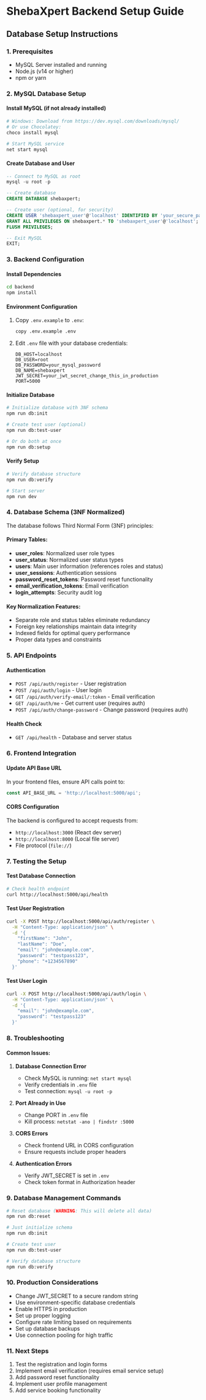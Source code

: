 # ShebaXpert Backend Setup Guide

## Database Setup Instructions

### 1. Prerequisites
- MySQL Server installed and running
- Node.js (v14 or higher)
- npm or yarn

### 2. MySQL Database Setup

#### Install MySQL (if not already installed)
```bash
# Windows: Download from https://dev.mysql.com/downloads/mysql/
# Or use Chocolatey:
choco install mysql

# Start MySQL service
net start mysql
```

#### Create Database and User
```sql
-- Connect to MySQL as root
mysql -u root -p

-- Create database
CREATE DATABASE shebaxpert;

-- Create user (optional, for security)
CREATE USER 'shebaxpert_user'@'localhost' IDENTIFIED BY 'your_secure_password';
GRANT ALL PRIVILEGES ON shebaxpert.* TO 'shebaxpert_user'@'localhost';
FLUSH PRIVILEGES;

-- Exit MySQL
EXIT;
```

### 3. Backend Configuration

#### Install Dependencies
```bash
cd backend
npm install
```

#### Environment Configuration
1. Copy `.env.example` to `.env`:
   ```bash
   copy .env.example .env
   ```

2. Edit `.env` file with your database credentials:
   ```env
   DB_HOST=localhost
   DB_USER=root
   DB_PASSWORD=your_mysql_password
   DB_NAME=shebaxpert
   JWT_SECRET=your_jwt_secret_change_this_in_production
   PORT=5000
   ```

#### Initialize Database
```bash
# Initialize database with 3NF schema
npm run db:init

# Create test user (optional)
npm run db:test-user

# Or do both at once
npm run db:setup
```

#### Verify Setup
```bash
# Verify database structure
npm run db:verify

# Start server
npm run dev
```

### 4. Database Schema (3NF Normalized)

The database follows Third Normal Form (3NF) principles:

#### Primary Tables:
- **user_roles**: Normalized user role types
- **user_status**: Normalized user status types  
- **users**: Main user information (references roles and status)
- **user_sessions**: Authentication sessions
- **password_reset_tokens**: Password reset functionality
- **email_verification_tokens**: Email verification
- **login_attempts**: Security audit log

#### Key Normalization Features:
- Separate role and status tables eliminate redundancy
- Foreign key relationships maintain data integrity
- Indexed fields for optimal query performance
- Proper data types and constraints

### 5. API Endpoints

#### Authentication
- `POST /api/auth/register` - User registration
- `POST /api/auth/login` - User login
- `GET /api/auth/verify-email/:token` - Email verification
- `GET /api/auth/me` - Get current user (requires auth)
- `POST /api/auth/change-password` - Change password (requires auth)

#### Health Check
- `GET /api/health` - Database and server status

### 6. Frontend Integration

#### Update API Base URL
In your frontend files, ensure API calls point to:
```javascript
const API_BASE_URL = 'http://localhost:5000/api';
```

#### CORS Configuration
The backend is configured to accept requests from:
- `http://localhost:3000` (React dev server)
- `http://localhost:8000` (Local file server)
- File protocol (`file://`)

### 7. Testing the Setup

#### Test Database Connection
```bash
# Check health endpoint
curl http://localhost:5000/api/health
```

#### Test User Registration
```bash
curl -X POST http://localhost:5000/api/auth/register \
  -H "Content-Type: application/json" \
  -d '{
    "firstName": "John",
    "lastName": "Doe", 
    "email": "john@example.com",
    "password": "testpass123",
    "phone": "+1234567890"
  }'
```

#### Test User Login
```bash
curl -X POST http://localhost:5000/api/auth/login \
  -H "Content-Type: application/json" \
  -d '{
    "email": "john@example.com",
    "password": "testpass123"
  }'
```

### 8. Troubleshooting

#### Common Issues:

1. **Database Connection Error**
   - Check MySQL is running: `net start mysql`
   - Verify credentials in `.env` file
   - Test connection: `mysql -u root -p`

2. **Port Already in Use**
   - Change PORT in `.env` file
   - Kill process: `netstat -ano | findstr :5000`

3. **CORS Errors**
   - Check frontend URL in CORS configuration
   - Ensure requests include proper headers

4. **Authentication Errors**
   - Verify JWT_SECRET is set in `.env`
   - Check token format in Authorization header

### 9. Database Management Commands

```bash
# Reset database (WARNING: This will delete all data)
npm run db:reset

# Just initialize schema
npm run db:init

# Create test user
npm run db:test-user

# Verify database structure
npm run db:verify
```

### 10. Production Considerations

- Change JWT_SECRET to a secure random string
- Use environment-specific database credentials
- Enable HTTPS in production
- Set up proper logging
- Configure rate limiting based on requirements
- Set up database backups
- Use connection pooling for high traffic

### 11. Next Steps

1. Test the registration and login forms
2. Implement email verification (requires email service setup)
3. Add password reset functionality
4. Implement user profile management
5. Add service booking functionality
